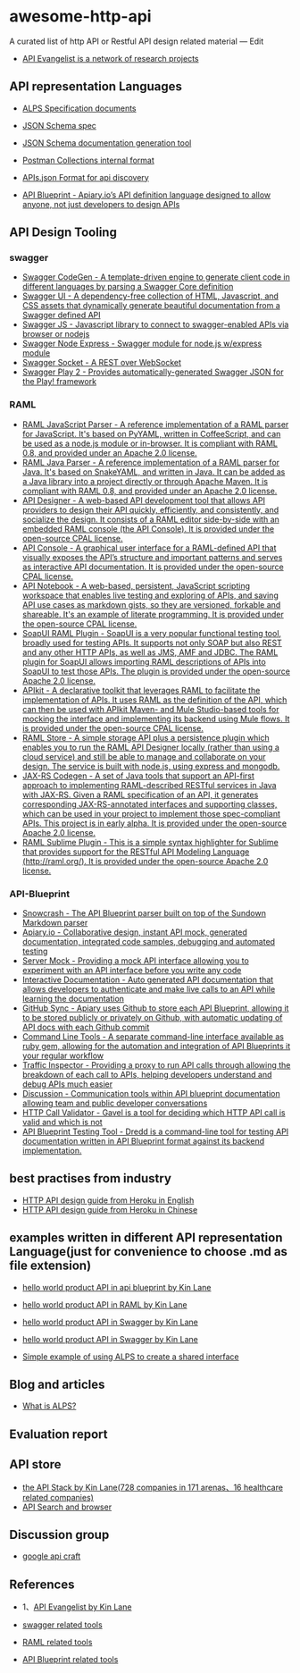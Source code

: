 # awesome-http-api
 A curated list of http API or  Restful API design related material — Edit


* [API Evangelist is a network of research projects](http://apievangelist.com/network/)
## API representation Languages

* [ALPS Specification documents](https://github.com/alps-io/spec)
* [JSON Schema spec](http://json-schema.org/documentation.html)
* [JSON Schema documentation generation tool](https://github.com/interagent/prmd)
* [Postman Collections internal format](http://apievangelist.com/2015/03/09/postman-collections-will-take-your-api-productivity-to-the-next-level/)
* [APIs.json Format for api discovery](http://apisjson.org/index.html)

* [API Blueprint - Apiary.io’s API definition language designed to allow anyone, not just developers to design APIs](http://apiblueprint.org/)

## API Design Tooling
### swagger

* [Swagger CodeGen - A template-driven engine to generate client code in different languages by parsing a Swagger Core definition](https://github.com/swagger-api/swagger-codegen)
* [Swagger UI - A dependency-free collection of HTML, Javascript, and CSS assets that dynamically generate beautiful documentation from a Swagger defined API](https://github.com/swagger-api/swagger-ui)
* [Swagger JS - Javascript library to connect to swagger-enabled APIs via browser or nodejs](https://github.com/wordnik/swagger-js)
* [Swagger Node Express - Swagger module for node.js w/express module](https://github.com/wordnik/swagger-node-express)
* [Swagger Socket - A REST over WebSocket](https://github.com/wordnik/swaggersocket)
* [Swagger Play 2 - Provides automatically-generated Swagger JSON for the Play! framework](https://github.com/swagger-api/swagger-play-1.2)

### RAML
* [RAML JavaScript Parser - A reference implementation of a RAML parser for JavaScript. It's based on PyYAML, written in CoffeeScript, and can be used as a node.js module or in-browser. It is compliant with RAML 0.8, and provided under an Apache 2.0 license. ](https://github.com/raml-org/raml-js-parser)
* [RAML Java Parser - A reference implementation of a RAML parser for Java. It's based on SnakeYAML, and written in Java. It can be added as a Java library into a project directly or through Apache Maven. It is compliant with RAML 0.8, and provided under an Apache 2.0 license.](https://github.com/raml-org/raml-java-parser)
* [API Designer - A web-based API development tool that allows API providers to design their API quickly, efficiently, and consistently, and socialize the design. It consists of a RAML editor side-by-side with an embedded RAML console (the API Console). It is provided under the open-source CPAL license.  ]()
* [API Console - A graphical user interface for a RAML-defined API that visually exposes the API’s structure and important patterns and serves as interactive API documentation. It is provided under the open-source CPAL license.  ]()
* [API Notebook - A web-based, persistent, JavaScript scripting workspace that enables live testing and exploring of APIs, and saving API use cases as markdown gists, so they are versioned, forkable and shareable. It's an example of literate programming. It is provided under the open-source CPAL license.]()
* [SoapUI RAML Plugin - SoapUI is a very popular functional testing tool, broadly used for testing APIs. It supports not only SOAP but also REST and any other HTTP APIs, as well as JMS, AMF and JDBC. The RAML plugin for SoapUI allows importing RAML descriptions of APIs into SoapUI to test those APIs. The plugin is provided under the open-source Apache 2.0 license.  ]()
* [APIkit - A declarative toolkit that leverages RAML to facilitate the implementation of APIs. It uses RAML as the definition of the API, which can then be used with APIkit Maven- and Mule Studio-based tools for mocking the interface and implementing its backend using Mule flows. It is provided under the open-source CPAL license. ]()
* [RAML Store - A simple storage API plus a persistence plugin which enables you to run the RAML API Designer locally (rather than using a cloud service) and still be able to manage and collaborate on your design. The service is built with node.js, using express and mongodb.  ]()
* [JAX-RS Codegen - A set of Java tools that support an API-first approach to implementing RAML-described RESTful services in Java with JAX-RS. Given a RAML specification of an API, it generates corresponding JAX-RS-annotated interfaces and supporting classes, which can be used in your project to implement those spec-compliant APIs. This project is in early alpha. It is provided under the open-source Apache 2.0 license.]()
* [RAML Sublime Plugin - This is a simple syntax highlighter for Sublime that provides support for the RESTful API Modeling Language (http://raml.org/). It is provided under the open-source Apache 2.0 license.]()

### API-Blueprint

* [Snowcrash - The API Blueprint parser built on top of the Sundown Markdown parser](https://github.com/apiaryio/snowcrash)
* [Apiary.io - Collaborative design, instant API mock, generated documentation, integrated code samples, debugging and automated testing]()
* [Server Mock - Providing a mock API interface allowing you to experiment with an API interface before you write any code]()
* [Interactive Documentation - Auto generated API documentation that allows developers to authenticate and make live calls to an API while learning the documentation]()
* [GitHub Sync - Apiary uses Github to store each API Blueprint, allowing it to be stored publicly or privately on Github, with automatic updating of API docs with each Github commit]()
* [Command Line Tools - A separate command-line interface available as ruby gem, allowing for the automation and integration of API Blueprints it your regular workflow]()
* [Traffic Inspector - Providing a proxy to run API calls through allowing the breakdown of each call to APIs, helping developers understand and debug APIs much easier]()
* [Discussion - Communication tools within API blueprint documentation allowing team and public developer conversations]()
* [HTTP Call Validator - Gavel is a tool for deciding which HTTP API call is valid and which is not](https://github.com/apiaryio/gavel)
* [API Blueprint Testing Tool - Dredd is a command-line tool for testing API documentation written in API Blueprint format against its backend implementation.](https://github.com/apiaryio/dredd)



## best practises from industry

* [HTTP API design guide from Heroku in English](https://github.com/interagent/http-api-design)
* [HTTP API design guide from Heroku in Chinese](https://github.com/ZhangBohan/http-api-design-ZH_CN)


## examples written in different API representation Language(just for convenience to choose .md as file extension)

* [hello world product API in api blueprint by Kin Lane](exampls/hello-world-product-API-in-api-blueprint.md)

* [hello world product API in RAML by Kin Lane](exampls/hello-world-product-API-in-RAML.md)

* [hello world product API in Swagger by Kin Lane](exampls/hello-world-product-API-in-swagger.md)

* [hello world product API in Swagger by Kin Lane](exampls/hello-world-product-API-in-swagger.md)

* [ Simple example of using ALPS to create a shared interface](https://github.com/alps-io/alps-contacts)

## Blog and articles

* [What is ALPS?](http://apievangelist.com/2015/03/10/what-is-alps/)



## Evaluation report



## API store

* [the API Stack by Kin Lane(728 companies in 171 arenas、16 healthcare related companies)](http://theapistack.com/)
* [API Search and browser](http://apis.io/)


## Discussion group

* [google api craft](https://groups.google.com/forum/#!topic/api-craft)
## References

* 1、[API Evangelist by Kin Lane](http://apievangelist.com)

* [swagger related tools](http://apievangelist.com/2014/02/25/api-design-tooling-from-swagger/)

* [RAML related tools](http://apievangelist.com/2014/03/01/api-design-tooling-from-raml/)

* [API Blueprint related tools](http://apievangelist.com/2014/02/27/api-design-tooling-from-api-blueprint/)
